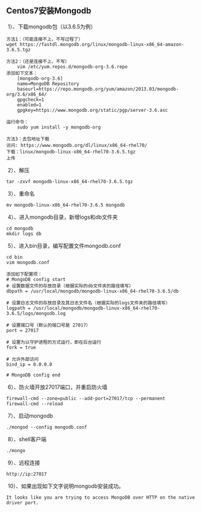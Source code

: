 ## Centos7安装Mongodb

​	1）、下载mongodb包（以3.6.5为例）

```
方法1：（可能连接不上，不写过程了）
wget https://fastdl.mongodb.org/linux/mongodb-linux-x86_64-amazon-3.6.5.tgz

方法2：（还是连接不上，不写）
	vim /etc/yum.repos.d/mongodb-org-3.6.repo
添加如下文本：
	[mongodb-org-3.6]
	name=MongoDB Repository
	baseurl=https://repo.mongodb.org/yum/amazon/2013.03/mongodb-org/3.6/x86_64/
	gpgcheck=1
	enabled=1
	gpgkey=https://www.mongodb.org/static/pgp/server-3.6.asc
	
运行命令：
	sudo yum install -y mongodb-org
	
方法3：去包地址下载
访问: https://www.mongodb.org/dl/linux/x86_64-rhel70/
下载：linux/mongodb-linux-x86_64-rhel70-3.6.5.tgz
上传
```

​	2）、解压

```
tar -zxvf mongodb-linux-x86_64-rhel70-3.6.5.tgz
```

​	3）、重命名

```
mv mongodb-linux-x86_64-rhel70-3.6.5 mongodb
```

​	4）、进入mongodb目录，新增logs和db文件夹

```
cd mongodb
mkdir logs db
```

​	5）、进入bin目录，编写配置文件mongodb.conf

```
cd bin
vim mongodb.conf

添加如下配置项：
# MongoDB config start  
# 设置数据文件的存放目录（根据实际的db文件夹的路径填写）  
dbpath = /usr/local/mongodb/mongodb-linux-x86_64-rhel70-3.6.5/db  
  
# 设置日志文件的存放目录及其日志文件名（根据实际的logs文件夹的路径填写）  
logpath = /usr/local/mongodb/mongodb-linux-x86_64-rhel70-3.6.5/logs/mongodb.log  
  
# 设置端口号（默认的端口号是 27017）  
port = 27017  
  
# 设置为以守护进程的方式运行，即在后台运行  
fork = true  

# 允许外部访问
bind_ip = 0.0.0.0  

# MongoDB config end 
```

​	6）、防火墙开放27017端口，并重启防火墙

```
firewall-cmd --zone=public --add-port=27017/tcp --permanent
firewall-cmd --reload
```

​	7）、启动mongodb

```
./mongod --config mongodb.conf
```

​	8）、shell客户端

```
./mongo
```

​	9）、远程连接

```
http://ip:27017
```

​	10）、如果出现如下文字说明mongodb安装成功。

```
It looks like you are trying to access MongoDB over HTTP on the native driver port.
```


